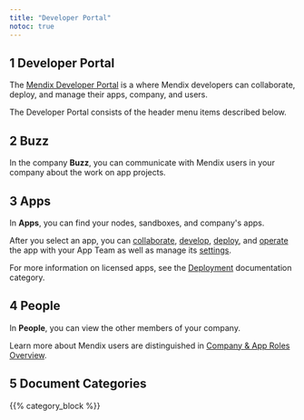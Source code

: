 ```yaml
---
title: "Developer Portal"
notoc: true
---
```


## 1 Developer Portal 

The [Mendix Developer Portal](https://home.mendix.com/) is a where Mendix developers can collaborate, deploy, and manage their apps, company, and users.

The Developer Portal consists of the header menu items described below.

## 2 Buzz

In the company **Buzz**, you can communicate with Mendix users in your company about the work on app projects.

## 3 Apps

In **Apps**, you can find your nodes, sandboxes, and company's apps.

After you select an app, you can [collaborate](/developerportal/collaborate), [develop](/developerportal/develop), [deploy](/developerportal/deploy), and [operate](/developerportal/operate) the app with your App Team as well as manage its [settings](/developerportal/settings).

For more information on licensed apps, see the [Deployment](/deployment) documentation category.

## 4 People

In **People**, you can view the other members of your company.

Learn more about Mendix users are distinguished in [Company & App Roles Overview](/developerportal/general/company-app-roles).

## 5 Document Categories

{{% category_block %}}



